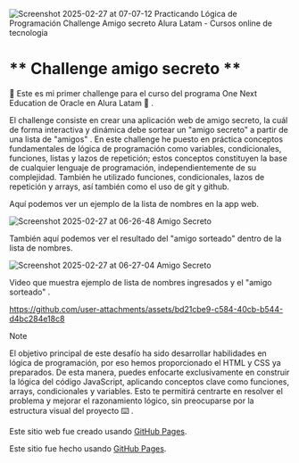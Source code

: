 ![Screenshot 2025-02-27 at 07-07-12 Practicando Lógica de Programación Challenge Amigo secreto Alura Latam - Cursos online de tecnologia](https://github.com/user-attachments/assets/25d4014c-c283-42e7-8f81-1a8af6066bd9)




# ** Challenge amigo secreto **



:minidisc: Este es mi primer challenge para el curso del programa One Next Education de Oracle en Alura Latam :minidisc: . 

El challenge consiste en crear una aplicación web de amigo secreto, la cuál de forma interactiva y dinámica debe sortear un "amigo secreto"
a partir de una lista de "amigos" . En este challenge he puesto en práctica conceptos fundamentales de lógica de programación como variables, 
condicionales, funciones, listas y lazos de repetición; estos conceptos constituyen la base de cualquier lenguaje de programación, 
independientemente de su complejidad. También he utilizado funciones, condicionales, lazos de repetición y arrays, así también como el uso
de git y github.

Aquí podemos ver un ejemplo de la lista de nombres en la app web.


![Screenshot 2025-02-27 at 06-26-48 Amigo Secreto](https://github.com/user-attachments/assets/a431e52c-cef2-41ce-9377-77252db91894)


También aquí podemos ver el resultado del "amigo sorteado" dentro de la lista de nombres.


![Screenshot 2025-02-27 at 06-27-04 Amigo Secreto](https://github.com/user-attachments/assets/918ff014-ce4c-4dd4-ad97-2bd7cf88881d)


Video que muestra ejemplo de lista de nombres ingresados y el "amigo sorteado" .


https://github.com/user-attachments/assets/bd21cbe9-c584-40cb-b544-d4bc284e18c8



> [!NOTE]
> El objetivo principal de este desafío ha sido desarrollar habilidades en lógica de programación, por eso hemos proporcionado el HTML y CSS ya preparados.
De esta manera, puedes enfocarte exclusivamente en construir la lógica del código JavaScript, aplicando conceptos clave como funciones, arrays, 
condicionales y variables. Esto te permitirá centrarte en resolver el problema y mejorar el razonamiento lógico, sin preocuparse por la estructura
visual del proyecto :keyboard: .



Este sitio web fue creado usando [GitHub Pages]([https://pages.github.com/](https://kafkianallocations.github.io/challenge-amigo-secreto/)).



















Este sitio fue hecho usando [GitHub Pages](https://kafkianallocations.github.io/challenge-amigo-secreto/).
